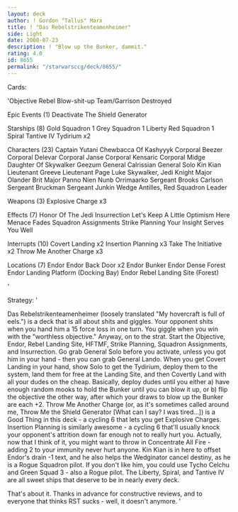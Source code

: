 ```yaml
---
layout: deck
author: ! Gordon "Tallus" Marx
title: ! "Das Rebelstrikenteamenheimer"
side: Light
date: 2000-07-23
description: ! "Blow up the Bunker, dammit."
rating: 4.0
id: 8655
permalink: "/starwarsccg/deck/8655/"
---
```

Cards: 

'Objective
Rebel Blow-shit-up Team/Garrison Destroyed

Epic Events (1)
Deactivate The Shield Generator

Starships (8)
Gold Squadron 1
Grey Squadron 1
Liberty
Red Squadron 1
Spiral
Tantive IV
Tydirium  x2

Characters (23)
Captain Yutani
Chewbacca Of Kashyyyk
Corporal Beezer
Corporal Delevar
Corporal Janse
Corporal Kensaric
Corporal Midge
Daughter Of Skywalker
Geezum
General Calrissian
General Solo
Kin Kian
Lieutenant Greeve
Lieutenant Page
Luke Skywalker, Jedi Knight
Major Olander Brit
Major Panno
Nien Nunb
Orrimaarko
Sergeant Brooks Carlson
Sergeant Bruckman
Sergeant Junkin
Wedge Antilles, Red Squadron Leader

Weapons (3)
Explosive Charge  x3

Effects (7)
Honor Of The Jedi
Insurrection
Let's Keep A Little Optimism Here
Menace Fades
Squadron Assignments
Strike Planning
Your Insight Serves You Well

Interrupts (10)
Covert Landing	x2
Insertion Planning  x3
Take The Initiative  x2
Throw Me Another Charge  x3

Locations (7)
Endor
Endor Back Door  x2
Endor Bunker
Endor Dense Forest
Endor Landing Platform (Docking Bay)
Endor Rebel Landing Site (Forest)

'

Strategy: '

Das Rebelstrikenteamenheimer (loosely translated "My hovercraft is full of eels.") is a deck that is all about shits and giggles. Your opponent shits when you hand him a 15 force loss in one turn. You giggle when you win with the "worthless objective."
Anyway, on to the strat.
Start the Objective, Endor, Rebel Landing Site, HFTMF, Strike Planning, Squadron Assignments, and Insurrection.
Go grab General Solo before you activate, unless you got him in your hand - then you can grab General Lando.
When you get Covert Landing in your hand, show Solo to get the Tydirium, deploy them to the system, land them for free at the Landing Site, and then Covertly Land with all your dudes on the cheap.
Basically, deploy dudes until you either a) have enough random mooks to hold the Bunker until you can blow it up, or b) flip the objective the other way, after which your draws to blow up the Bunker are each +2.
Throw Me Another Charge (or, as it's sometimes called around me, Throw Me the Shield Generator [What can I say? I was tired...]) is a Good Thing in this deck - a cycling 6 that lets you get Explosive Charges.
Insertion Planning is similarly awesome - a cycling 6 that'll usually knock your opponent's attrition down far enough not to really hurt you.
Actually, now that I think of it, you might want to throw in Concentrate All Fire - adding 2 to your immunity never hurt anyone.
Kin Kian is in here to offset Endor's drain -1 text, and he also helps the Wedginator cancel destiny, as he is a Rogue Squadron pilot. If you don't like him, you could use Tycho Celchu and Green Squad 3 - also a Rogue pilot.
The Liberty, Spiral, and Tantive IV are all sweet ships that deserve to be in nearly every deck.

That's about it. Thanks in advance for constructive reviews, and to everyone that thinks RST sucks - well, it doesn't anymore.
'

